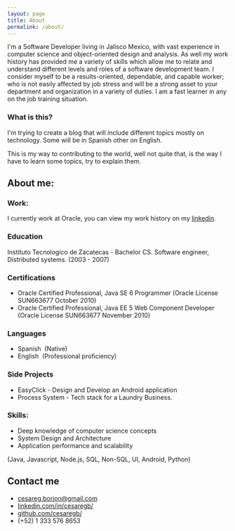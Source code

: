 ```yaml
---
layout: page
title: About
permalink: /about/
---
```



I'm a Software Developer living in Jalisco Mexico,  with vast experience in computer science and object-oriented design and analysis. As well my work history has provided me a variety of skills which allow me to relate and understand different levels and roles of a software development team.
I consider myself to be a results-oriented, dependable, and capable worker; who is not easily affected by job stress and will be a strong asset to your department and organization in a variety of duties. I am a fast learner in any on the job training situation.

### What is this? 

I'm trying to create a blog that will include different topics mostly on technology. Some will be in Spanish other on English.

This is my way to contributing to the world, well not quite that, is the way I have to learn some topics, try to explain them.  

## About me:

### Work: 
I currently work at Oracle, you can view my work history on my [linkedin](https://www.linkedin.com/in/cesaregb).  

### Education

Instituto Tecnologico de Zacatecas - Bachelor CS. Software engineer, Distributed systems. (2003 - 2007)

### Certifications

* Oracle Certified Professional, Java SE 6 Programmer
(Oracle License SUN663677 October 2010)
* Oracle Certified Professional, Java EE 5 Web Component Developer
(Oracle License SUN663677 November 2010)

### Languages

* Spanish ​ (Native)
* English ​ (Professional proficiency)

### Side Projects

* EasyClick - Design and Develop an Android application
* Process System - Tech stack for a ​Laundry Business​.

### Skills:
* Deep knowledge of computer science concepts
* System Design and Architecture
* Application performance and scalability

(Java, Javascript, Node.js, SQL, Non-SQL, UI, Android, Python)

## Contact me

* [cesareg.borjon@gmail.com](mailto:cesareg.borjon@gmail.com)
* [linkedin.com/in/cesaregb/](https://www.linkedin.com/in/cesaregb)
* [github.com/cesaregb/](https://github.com/cesaregb/)
* (+52) 1 333 576 8653

